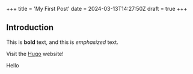 +++
title = 'My First Post'
date = 2024-03-13T14:27:50Z
draft = true
+++

## Introduction

This is **bold** text, and this is *emphasized* text.

Visit the [Hugo](https://gohugo.io) website!

Hello